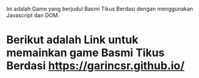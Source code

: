Ini adalah Game yang berjudul Basmi Tikus Berdasi dengan menggunakan Javascript dan DOM.

# Berikut adalah Link untuk memainkan game Basmi Tikus Berdasi https://garincsr.github.io/
